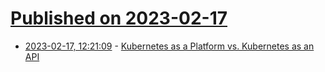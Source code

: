 # [Published on 2023-02-17](index.md)

* [2023-02-17, 12:21:09](https://news.ycombinator.com/item?id=34833789) - [Kubernetes as a Platform vs. Kubernetes as an API](https://aws.amazon.com/blogs/containers/kubernetes-as-a-platform-vs-kubernetes-as-an-api-2/)
